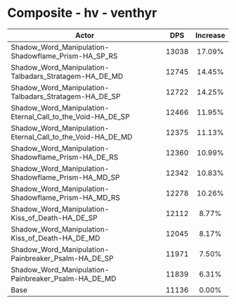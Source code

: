 # Composite - hv - venthyr
| Actor | DPS | Increase |
|---|:---:|:---:|
|Shadow_Word_Manipulation-Shadowflame_Prism-HA_SP_RS|13038|17.09%|
|Shadow_Word_Manipulation-Talbadars_Stratagem-HA_DE_MD|12745|14.45%|
|Shadow_Word_Manipulation-Talbadars_Stratagem-HA_DE_SP|12722|14.25%|
|Shadow_Word_Manipulation-Eternal_Call_to_the_Void-HA_DE_SP|12466|11.95%|
|Shadow_Word_Manipulation-Eternal_Call_to_the_Void-HA_DE_MD|12375|11.13%|
|Shadow_Word_Manipulation-Shadowflame_Prism-HA_DE_RS|12360|10.99%|
|Shadow_Word_Manipulation-Shadowflame_Prism-HA_MD_SP|12342|10.83%|
|Shadow_Word_Manipulation-Shadowflame_Prism-HA_MD_RS|12278|10.26%|
|Shadow_Word_Manipulation-Kiss_of_Death-HA_DE_SP|12112|8.77%|
|Shadow_Word_Manipulation-Kiss_of_Death-HA_DE_MD|12045|8.17%|
|Shadow_Word_Manipulation-Painbreaker_Psalm-HA_DE_SP|11971|7.50%|
|Shadow_Word_Manipulation-Painbreaker_Psalm-HA_DE_MD|11839|6.31%|
|Base|11136|0.00%|
